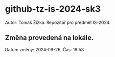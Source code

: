 # github-tz-is-2024-sk3
Autor: Tomáš Žižka. Repozitář pro předmět IS-2024.

## Změna provedená na lokále.
Datum změny: 2024-09-26, Čas: 16:58